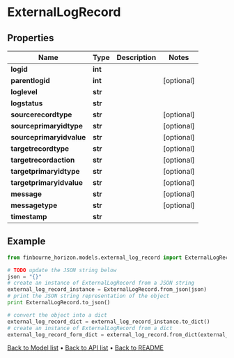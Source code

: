 # ExternalLogRecord


## Properties
Name | Type | Description | Notes
------------ | ------------- | ------------- | -------------
**logid** | **int** |  | 
**parentlogid** | **int** |  | [optional] 
**loglevel** | **str** |  | 
**logstatus** | **str** |  | 
**sourcerecordtype** | **str** |  | [optional] 
**sourceprimaryidtype** | **str** |  | [optional] 
**sourceprimaryidvalue** | **str** |  | [optional] 
**targetrecordtype** | **str** |  | [optional] 
**targetrecordaction** | **str** |  | [optional] 
**targetprimaryidtype** | **str** |  | [optional] 
**targetprimaryidvalue** | **str** |  | [optional] 
**message** | **str** |  | [optional] 
**messagetype** | **str** |  | [optional] 
**timestamp** | **str** |  | 

## Example

```python
from finbourne_horizon.models.external_log_record import ExternalLogRecord

# TODO update the JSON string below
json = "{}"
# create an instance of ExternalLogRecord from a JSON string
external_log_record_instance = ExternalLogRecord.from_json(json)
# print the JSON string representation of the object
print ExternalLogRecord.to_json()

# convert the object into a dict
external_log_record_dict = external_log_record_instance.to_dict()
# create an instance of ExternalLogRecord from a dict
external_log_record_form_dict = external_log_record.from_dict(external_log_record_dict)
```
[Back to Model list](../README.md#documentation-for-models) &#8226; [Back to API list](../README.md#documentation-for-api-endpoints) &#8226; [Back to README](../README.md)


